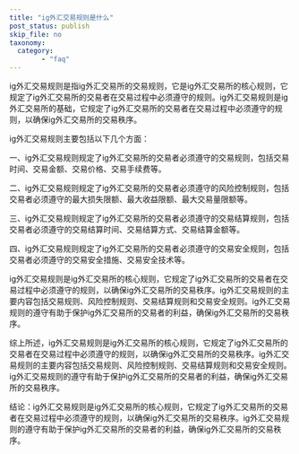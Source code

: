 ```yaml
---
title: "ig外汇交易规则是什么"
post_status: publish
skip_file: no
taxonomy:
  category:
        - "faq"
---
```


ig外汇交易规则是指ig外汇交易所的交易规则，它是ig外汇交易所的核心规则，它规定了ig外汇交易所的交易者在交易过程中必须遵守的规则。ig外汇交易规则是ig外汇交易所的基础，它规定了ig外汇交易所的交易者在交易过程中必须遵守的规则，以确保ig外汇交易所的交易秩序。

ig外汇交易规则主要包括以下几个方面：

一、ig外汇交易规则规定了ig外汇交易所的交易者必须遵守的交易规则，包括交易时间、交易金额、交易价格、交易手续费等。

二、ig外汇交易规则规定了ig外汇交易所的交易者必须遵守的风险控制规则，包括交易者必须遵守的最大损失限额、最大收益限额、最大交易量限额等。

三、ig外汇交易规则规定了ig外汇交易所的交易者必须遵守的交易结算规则，包括交易者必须遵守的交易结算时间、交易结算方式、交易结算金额等。

四、ig外汇交易规则规定了ig外汇交易所的交易者必须遵守的交易安全规则，包括交易者必须遵守的交易安全措施、交易安全技术等。

ig外汇交易规则是ig外汇交易所的核心规则，它规定了ig外汇交易所的交易者在交易过程中必须遵守的规则，以确保ig外汇交易所的交易秩序。ig外汇交易规则的主要内容包括交易规则、风险控制规则、交易结算规则和交易安全规则。ig外汇交易规则的遵守有助于保护ig外汇交易所的交易者的利益，确保ig外汇交易所的交易秩序。

综上所述，ig外汇交易规则是ig外汇交易所的核心规则，它规定了ig外汇交易所的交易者在交易过程中必须遵守的规则，以确保ig外汇交易所的交易秩序。ig外汇交易规则的主要内容包括交易规则、风险控制规则、交易结算规则和交易安全规则。ig外汇交易规则的遵守有助于保护ig外汇交易所的交易者的利益，确保ig外汇交易所的交易秩序。

结论：ig外汇交易规则是ig外汇交易所的核心规则，它规定了ig外汇交易所的交易者在交易过程中必须遵守的规则，以确保ig外汇交易所的交易秩序。ig外汇交易规则的遵守有助于保护ig外汇交易所的交易者的利益，确保ig外汇交易所的交易秩序。
